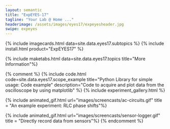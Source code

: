 ```yaml
---
layout: semantic
title: "ExpEYES-17"
tagline: "Your Lab @ Home ..."
headerimage: /assets/images/eyes17/expeyesheader.jpg
swipe: expeyes
---
```



{% include imagecards.html data=site.data.eyes17.subtopics %}
{% include install.html product="ExpEYES17"  %}

{% include maketabs.html data=site.data.eyes17.topics title="More Information"%}


{% comment %}
{% include code.html code=site.data.eyes17.scope_example title="Python Library for simple usage: Code example" description="Code to acquire and plot data from the oscilloscope by using matplotlib" %}
{% include experiment_gallery.html %}

{% include animated_gif.html url="images/screencasts/ac-circuits.gif"  title = "An example experiment: RLC phase shifts"%}

{% include animated_gif.html url="images/screencasts/sensor-logger.gif"  title = "Directly record data from sensors"%}
{% endcomment %}
